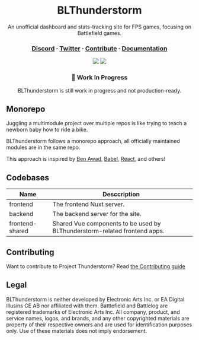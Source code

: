 <div> <h1 align="center">
  BLThunderstorm
</h1>
  
  <p align=center>An unofficial dashboard and stats-tracking site for FPS games, focusing on Battlefield games.</p>
  <h3 align="center">
  <a href="">Discord</a> · <a href="https://twitter.com/BLThunderstorm">Twitter</a>  · 
  <a href="./CONTRIBUTING.md">Contribute</a> · <a href="./docs/README.md">Documentation</a>
  </h3>
  <p align="center">
    <a href="https://github.com/BLThunderstorm/Thunderstorm/actions/workflows/codeql-analysis.yml"><img src="https://github.com/BLThunderstorm/Thunderstorm/actions/workflows/codeql-analysis.yml/badge.svg"></a>
  <a href="https://github.com/BLThunderstorm/Thunderstorm/actions/workflows/eslint.yml"> <img src="https://github.com/BLThunderstorm/Thunderstorm/actions/workflows/eslint.yml/badge.svg"></a>
    </hp>
  
  <h3 align=center>🚧 Work In Progress</h3>
  <p align="center">BLThunderstorm is still work in progress and not production-ready.</p>

</div>

## Monorepo
Juggling a multimodule project over multiple repos is like trying to teach a newborn baby how to ride a bike.

BLThunderstorm follows a monorepo approach, all officially maintained modules are in the same repo.

This approach is inspired by [Ben Awad](https://github.com/benawad/dogehouse), [Babel](https://github.com/babel/babel/), [React](https://github.com/facebook/react/), and others!

## Codebases

| Name     | Desccription                     |
| -------- | -------------------------------- |
| frontend | The frontend Nuxt server.        |
| backend  | The backend server for the site. |
| frontend-shared | Shared Vue components to be used by BLThunderstorm-related frontend apps. |

## Contributing

Want to contribute to Project Thunderstorm? Read
[the Contributing guide](./CONTRIBUTING.md)

## Legal
BLThunderstorm is neither developed by Electronic Arts Inc. or EA Digital Illusins CE AB nor affiliated with them. Battlefield and Battlelog are registered trademarks of Electronic Arts Inc. All company, product, and service names, logos, and brands, and any other copyrighted materials are property of their respective owners and are used for identification purposes only. Use of these materials does not imply endorsement.
